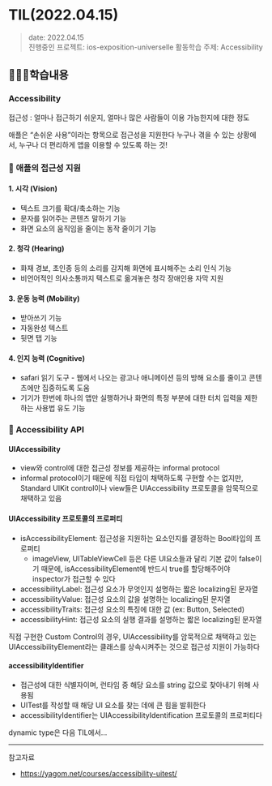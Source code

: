 # TIL(2022.04.15)

> date: 2022.04.15</br>
> 진행중인 프로젝트: ios-exposition-universelle
> 활동학습 주제: Accessibility

## 👩🏻‍💻학습내용
### Accessibility

접근성 : 얼마나 접근하기 쉬운지, 얼마나 많은 사람들이 이용 가능한지에 대한 정도

애플은 “손쉬운 사용”이라는 항목으로 접근성을 지원한다
누구나 겪을 수 있는 상황에서, 누구나 더 편리하게 앱을 이용할 수 있도록 하는 것!

### 📌 애플의 접근성 지원

#### 1. 시각 (Vision)
- 텍스트 크기를 확대/축소하는 기능
- 문자를 읽어주는 콘텐츠 말하기 기능
- 화면 요소의 움직임을 줄이는 동작 줄이기 기능

#### 2. 청각 (Hearing)
- 화재 경보, 초인종 등의 소리를 감지해 화면에 표시해주는 소리 인식 기능
- 비언어적인 의사소통까지 텍스트로 옮겨놓은 청각 장애인용 자막 지원

#### 3. 운동 능력 (Mobility)
- 받아쓰기 기능
- 자동완성 텍스트
- 뒷면 탭 기능

#### 4. 인지 능력 (Cognitive)
- safari 읽기 도구 - 웹에서 나오는 광고나 애니메이션 등의 방해 요소를 줄이고 콘텐츠에만 집중하도록 도움
- 기기가 한번에 하나의 앱만 실행하거나 화면의 특정 부분에 대한 터치 입력을 제한하는 사용법 유도 기능

### 📌 Accessibility API

#### UIAccessibility

- view와 control에 대한 접근성 정보를 제공하는 informal protocol
- informal protocol이기 때문에 직접 타입이 채택하도록 구현할 수는 없지만, Standard UIKit control이나 view들은 UIAccessibility 프로토콜을 암묵적으로 채택하고 있음

#### UIAccessibility 프로토콜의 프로퍼티
- isAccessibilityElement: 접근성을 지원하는 요소인지를 결정하는 Bool타입의 프로퍼티
    - imageView, UITableViewCell 등은 다른 UI요소들과 달리 기본 값이 false이기 때문에, isAccessibilityElement에 반드시 true를 할당해주어야 inspector가 접근할 수 있다
- accessibilityLabel: 접근성 요소가 무엇인지 설명하는 짧은 localizing된 문자열
- accessibilityValue: 접근성 요소의 값을 설명하는 localizing된 문자열
- accessibilityTraits: 접근성 요소의 특징에 대한 값 (ex: Button, Selected)
- accessibilityHint: 접근성 요소의 실행 결과를 설명하는 짧은 localizing된 문자열

직접 구현한 Custom Control의 경우, UIAccessibility를 암묵적으로 채택하고 있는 UIAccessibilityElement라는 클래스를 상속시켜주는 것으로 접근성 지원이 가능하다

#### accessibilityIdentifier

- 접근성에 대한 식별자이며, 런타임 중 해당 요소를 string 값으로 찾아내기 위해 사용됨
- UITest를 작성할 때 해당 UI 요소를 찾는 데에 큰 힘을 발휘한다
- accessibilityIdentifier는 UIAccessibilityIdentification 프로토콜의 프로퍼티다

dynamic type은 다음 TIL에서...

---
참고자료
- https://yagom.net/courses/accessibility-uitest/
